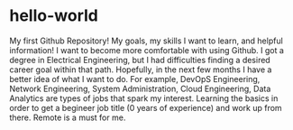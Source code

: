 # hello-world
My first Github Repository! My goals, my skills I want to learn, and helpful information! 
I want to become more comfortable with using Github. I got a degree in Electrical Engineering, but I had difficulties finding a 
desired career goal within that path. Hopefully, in the next few months I have a better idea of what I want to do. For example, DevOpS Engineering, Network Engineering, System Administration, Cloud Engineering, Data Analytics are types of jobs that spark my interest. 
Learning the basics in order to get a begineer job title (0 years of experience) and work up from there. Remote is a must for me. 
